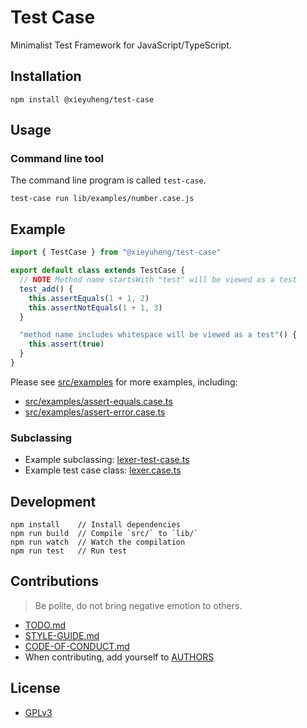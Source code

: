 # Test Case

Minimalist Test Framework for JavaScript/TypeScript.

## Installation

```
npm install @xieyuheng/test-case
```

## Usage

### Command line tool

The command line program is called `test-case`.

```
test-case run lib/examples/number.case.js
```

## Example

```js
import { TestCase } from "@xieyuheng/test-case"

export default class extends TestCase {
  // NOTE Method name startsWith "test" will be viewed as a test
  test_add() {
    this.assertEquals(1 + 1, 2)
    this.assertNotEquals(1 + 1, 3)
  }

  "method name includes whitespace will be viewed as a test"() {
    this.assert(true)
  }
}
```

Please see [src/examples](src/examples) for more examples, including:

- [src/examples/assert-equals.case.ts](src/examples/assert-equals.case.ts)
- [src/examples/assert-error.case.ts](src/examples/assert-error.case.ts)

### Subclassing

- Example subclassing: [lexer-test-case.ts](https://github.com/cicada-lang/sexp/blob/master/src/lexer/lexer-test-case.ts)
- Example test case class: [lexer.case.ts](https://github.com/cicada-lang/sexp/blob/master/src/lexer/lexer.case.ts)

## Development

```
npm install    // Install dependencies
npm run build  // Compile `src/` to `lib/`
npm run watch  // Watch the compilation
npm run test   // Run test
```

## Contributions

> Be polite, do not bring negative emotion to others.

- [TODO.md](TODO.md)
- [STYLE-GUIDE.md](STYLE-GUIDE.md)
- [CODE-OF-CONDUCT.md](CODE-OF-CONDUCT.md)
- When contributing, add yourself to [AUTHORS](AUTHORS)

## License

- [GPLv3](LICENSE)
